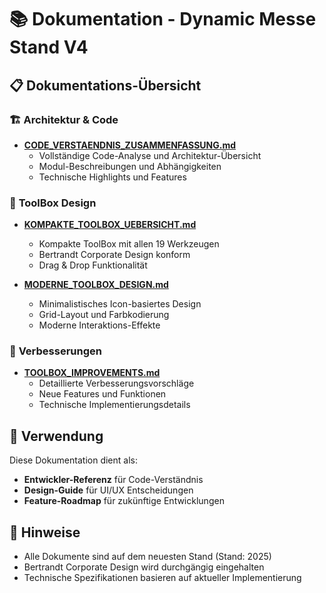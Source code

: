 # 📚 Dokumentation - Dynamic Messe Stand V4

## 📋 Dokumentations-Übersicht

### 🏗️ **Architektur & Code**
- **[CODE_VERSTAENDNIS_ZUSAMMENFASSUNG.md](CODE_VERSTAENDNIS_ZUSAMMENFASSUNG.md)**
  - Vollständige Code-Analyse und Architektur-Übersicht
  - Modul-Beschreibungen und Abhängigkeiten
  - Technische Highlights und Features

### 🎨 **ToolBox Design**
- **[KOMPAKTE_TOOLBOX_UEBERSICHT.md](KOMPAKTE_TOOLBOX_UEBERSICHT.md)**
  - Kompakte ToolBox mit allen 19 Werkzeugen
  - Bertrandt Corporate Design konform
  - Drag & Drop Funktionalität

- **[MODERNE_TOOLBOX_DESIGN.md](MODERNE_TOOLBOX_DESIGN.md)**
  - Minimalistisches Icon-basiertes Design
  - Grid-Layout und Farbkodierung
  - Moderne Interaktions-Effekte

### 🔧 **Verbesserungen**
- **[TOOLBOX_IMPROVEMENTS.md](TOOLBOX_IMPROVEMENTS.md)**
  - Detaillierte Verbesserungsvorschläge
  - Neue Features und Funktionen
  - Technische Implementierungsdetails

## 🎯 Verwendung
Diese Dokumentation dient als:
- **Entwickler-Referenz** für Code-Verständnis
- **Design-Guide** für UI/UX Entscheidungen
- **Feature-Roadmap** für zukünftige Entwicklungen

## 📝 Hinweise
- Alle Dokumente sind auf dem neuesten Stand (Stand: 2025)
- Bertrandt Corporate Design wird durchgängig eingehalten
- Technische Spezifikationen basieren auf aktueller Implementierung